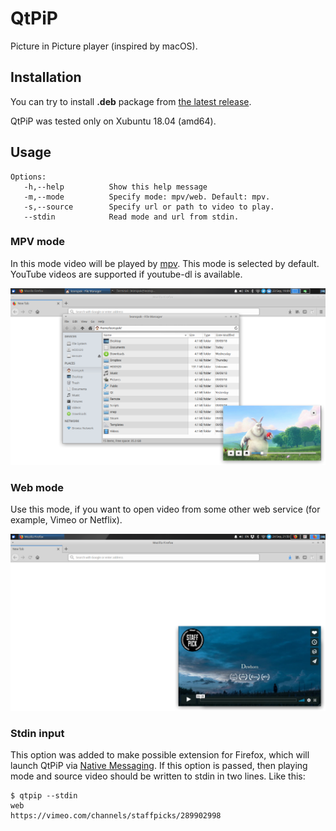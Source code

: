 # QtPiP

Picture in Picture player (inspired by macOS).

## Installation

You can try to install **.deb** package from [the latest release](https://github.com/leonspok/QtPiP/releases/latest).

QtPiP was tested only on Xubuntu 18.04 (amd64).

## Usage

    Options:
	   -h,--help		  Show this help message
	   -m,--mode		  Specify mode: mpv/web. Default: mpv.
	   -s,--source 		  Specify url or path to video to play.
	   --stdin		      Read mode and url from stdin.

### MPV mode

In this mode video will be played by [mpv](https://github.com/mpv-player/mpv). This mode is selected by default. YouTube videos are supported if youtube-dl is available. 

![](qt_pip_example.png)

### Web mode

Use this mode, if you want to open video from some other web service (for example, Vimeo or Netflix). 

![](qt_pip_example_2.png)

### Stdin input

This option was added to make possible extension for Firefox, which will launch QtPiP via [Native Messaging](https://developer.mozilla.org/en-US/docs/Mozilla/Add-ons/WebExtensions/Native_messaging). If this option is passed, then playing mode and source video should be written to stdin in two lines. Like this:

    $ qtpip --stdin
    web
    https://vimeo.com/channels/staffpicks/289902998

